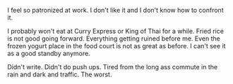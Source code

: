 I feel so patronized at work. I don't like it and I don't know how to confront it.

I probably won't eat at Curry Express or King of Thai for a while. Fried rice is not good going forward. Everything getting ruined before me. Even the frozen yogurt place in the food court is not as great as before. I can't see it as a good standby anymore.

Didn't write. Didn't do push ups. Tired from the long ass commute in the rain and dark and traffic. The worst.
